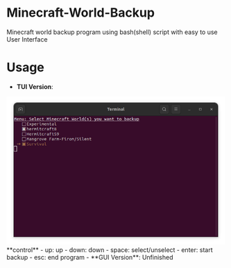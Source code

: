 # Minecraft-World-Backup
 Minecraft world backup program using bash(shell) script with easy to use User Interface
 

# Usage
- **TUI Version**: 
<img src="Preview-Image.png">
**control**
    - up: up
    - down: down
    - space: select/unselect
    - enter: start backup
    - esc: end program
- **GUI Version**: Unfinished